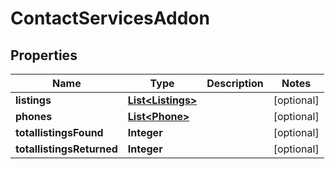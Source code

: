 

# ContactServicesAddon


## Properties

| Name | Type | Description | Notes |
|------------ | ------------- | ------------- | -------------|
|**listings** | [**List&lt;Listings&gt;**](Listings.md) |  |  [optional] |
|**phones** | [**List&lt;Phone&gt;**](Phone.md) |  |  [optional] |
|**totallistingsFound** | **Integer** |  |  [optional] |
|**totallistingsReturned** | **Integer** |  |  [optional] |



